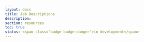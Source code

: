 ```yaml
---
layout: docs
title: Job Descriptions
description:
section: resources
toc: true
status: <span class="badge badge-danger">in development</span>
---
```

